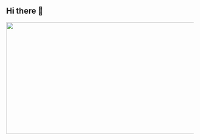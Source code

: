 ## Hi there 👋

<a href="https://github.com/devxb/gitanimals">
<img
  src="https://render.gitanimals.org/farms/JuliaZakharova"
  width="600"
  height="300"
/>
</a>
